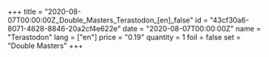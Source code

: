 +++
title = "2020-08-07T00:00:00Z_Double_Masters_Terastodon_[en]_false"
id = "43cf30a6-8071-4628-8846-20a2cf4e622e"
date = "2020-08-07T00:00:00Z"
name = "Terastodon"
lang = ["en"]
price = "0.19"
quantity = 1
foil = false
set = "Double Masters"
+++
